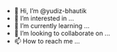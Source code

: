 - 👋 Hi, I’m @yudiz-bhautik
- 👀 I’m interested in ...
- 🌱 I’m currently learning ...
- 💞️ I’m looking to collaborate on ...
- 📫 How to reach me ...

<!---
yudiz-bhautik/yudiz-bhautik is a ✨ special ✨ repository because its `README.md` (this file) appears on your GitHub profile.
You can click the Preview link to take a look at your changes.
--->
